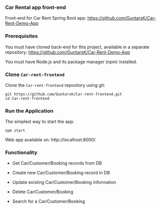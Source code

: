 ### Car Rental app front-end

Front-end for Car Rent Spring Boot app: https://github.com/GuntarsK/Car-Rent-Demo-App


### Prerequisites

You must have cloned back-end for this project, available in a separate repository: https://github.com/GuntarsK/Car-Rent-Demo-App

You must have Node.js and its package manager (npm) installed.



### Clone `Car-rent-frontend`

Clone the `Car-rent-frontend` repository using git:

```
git https://github.com/GuntarsK/Car-rent-frontend.git
cd Car-rent-frontend
```



### Run the Application

The simplest way to start the app:

```
npm start
```

Web app available on: http://localhost:8000/





### Functionality

* Get Car/Customer/Booking records from DB

* Create new Car/Customer/Booking record in DB

* Update existing Car/Customer/Booking information

* Delete Car/Customer/Booking

* Search for a Car/Customer/Booking

